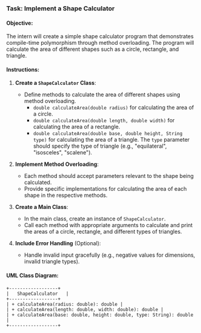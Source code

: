 
### Task: Implement a Shape Calculator

#### Objective:
The intern will create a simple shape calculator program that demonstrates compile-time polymorphism through method overloading. The program will calculate the area of different shapes such as a circle, rectangle, and triangle.

#### Instructions:

1. **Create a `ShapeCalculator` Class**:
    - Define methods to calculate the area of different shapes using method overloading.
        - `double calculateArea(double radius)` for calculating the area of a circle.
        - `double calculateArea(double length, double width)` for calculating the area of a rectangle.
        - `double calculateArea(double base, double height, String type)` for calculating the area of a triangle. The `type` parameter should specify the type of triangle (e.g., "equilateral", "isosceles", "scalene").

2. **Implement Method Overloading**:
    - Each method should accept parameters relevant to the shape being calculated.
    - Provide specific implementations for calculating the area of each shape in the respective methods.

3. **Create a Main Class**:
    - In the main class, create an instance of `ShapeCalculator`.
    - Call each method with appropriate arguments to calculate and print the areas of a circle, rectangle, and different types of triangles.

4. **Include Error Handling** (Optional):
    - Handle invalid input gracefully (e.g., negative values for dimensions, invalid triangle types).


#### UML Class Diagram:

```plaintext
+------------------+
|   ShapeCalculator   |
+------------------+
| + calculateArea(radius: double): double |
| + calculateArea(length: double, width: double): double |
| + calculateArea(base: double, height: double, type: String): double |
+------------------+
```

